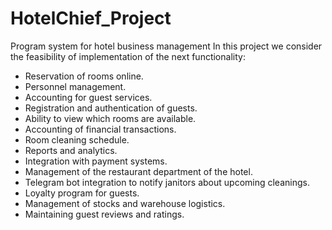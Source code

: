 # HotelChief_Project
 Program system for hotel business management
In this project we consider the feasibility of implementation of the next functionality:

- Reservation of rooms online.  
- Personnel management.  
- Accounting for guest services.  
- Registration and authentication of guests.  
- Ability to view which rooms are available.  
- Accounting of financial transactions.  
- Room cleaning schedule.  
- Reports and analytics.  
- Integration with payment systems.  
- Management of the restaurant department of the hotel.  
- Telegram bot integration to notify janitors about upcoming cleanings.  
- Loyalty program for guests.  
- Management of stocks and warehouse logistics.  
- Maintaining guest reviews and ratings.  
